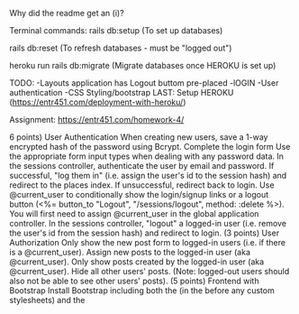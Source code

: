 Why did the readme get an (i)?

Terminal commands:
rails db:setup (To set up databases)

rails db:reset (To refresh databases - must be "logged out")

heroku run rails db:migrate (Migrate databases once HEROKU is set up)

TODO:
-Layouts application has Logout buttom pre-placed
-lOGIN
-User authentication
-CSS Styling/bootstrap
LAST: Setup HEROKU (https://entr451.com/deployment-with-heroku/)


Assignment: 
https://entr451.com/homework-4/

6 points) User Authentication
When creating new users, save a 1-way encrypted hash of the password using Bcrypt.
Complete the login form
Use the appropriate form input types when dealing with any password data.
In the sessions controller, authenticate the user by email and password. If successful, "log them in" (i.e. assign the user's id to the session hash) and redirect to the places index. If unsuccessful, redirect back to login.
Use @current_user to conditionally show the login/signup links or a logout button (<%= button_to "Logout", "/sessions/logout", method: :delete %>). You will first need to assign @current_user in the global application controller.
In the sessions controller, "logout" a logged-in user (i.e. remove the user's id from the session hash) and redirect to login.
(3 points) User Authorization
Only show the new post form to logged-in users (i.e. if there is a @current_user).
Assign new posts to the logged-in user (aka @current_user).
Only show posts created by the logged-in user (aka @current_user). Hide all other users' posts. (Note: logged-out users should also not be able to see other users' posts).
(5 points) Frontend with Bootstrap
Install Bootstrap including both the <link> (in the <head> before any custom stylesheets) and the <script> (just before the closing </body>).
Add Bootstrap's navbar component (any version). Move the relevant links (e.g. "Home", "Login", "Signup", "Logout") into the navbar.
Wrap the <%= yield %> content in a Bootstrap .container.
Using the Bootstrap button component, style the links to forms and the form submit buttons.
Use the Bootstrap grid for posts (3 posts per row on large screens, stacking on small screens). See wireframe.
Use the bootstrap spacing (margin or padding) as needed, but at least twice (not counting the navbar).
(3 points) File Attachment
Configure the application for uploads:
uncomment the image_processing gem in the Gemfile
run rails active_storage:install to create the migrations
then run rails db:migrate to execute the migrations
in both config/environments/development.rb and config/environments/production.rb, tell the application to use the :local service for uploading files (i.e. config.active_storage.service = :local)
Enable attachments in the Post model.
Add a new field to the posts form for uploading an image (form.file_field).
If a post has an attached image (post.image.attached?), display the attached image (url_for(post.image)).
(2 points) Deployment with Heroku
Follow the steps to connect to Heroku and deploy your app (https://entr451.com/deployment-with-heroku/)
Once live, add the URL to your live heroku website in the README.md file of your app.